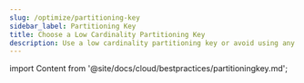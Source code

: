 ```yaml
---
slug: /optimize/partitioning-key
sidebar_label: Partitioning Key
title: Choose a Low Cardinality Partitioning Key
description: Use a low cardinality partitioning key or avoid using any partitioning key for your table.
---
```


import Content from '@site/docs/cloud/bestpractices/partitioningkey.md';

<Content />
